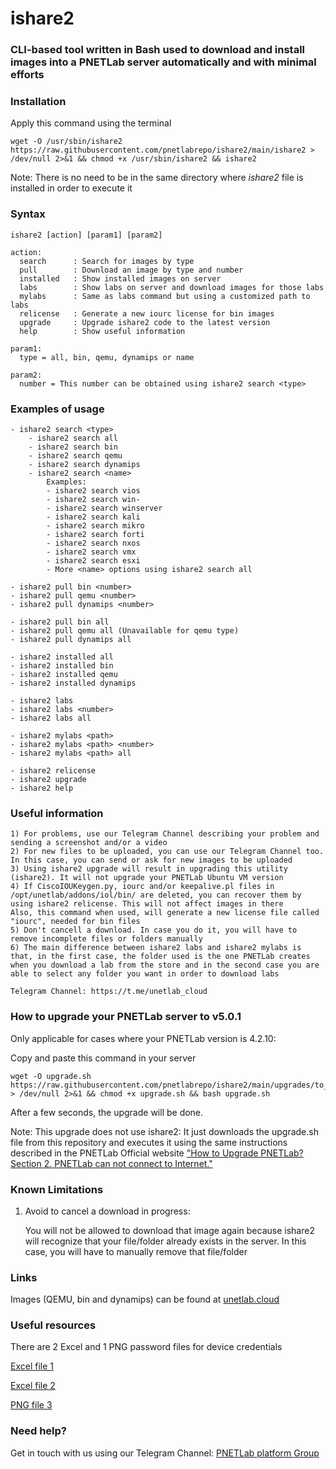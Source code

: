 # ishare2

### CLI-based tool written in Bash used to download and install images into a PNETLab server automatically and with minimal efforts

### Installation
Apply this command using the terminal
```linux
wget -O /usr/sbin/ishare2 https://raw.githubusercontent.com/pnetlabrepo/ishare2/main/ishare2 > /dev/null 2>&1 && chmod +x /usr/sbin/ishare2 && ishare2
```

Note: There is no need to be in the same directory where *ishare2* file is installed in order to execute it

### Syntax
    
    ishare2 [action] [param1] [param2]
    
    action:
      search      : Search for images by type
      pull        : Download an image by type and number
      installed   : Show installed images on server
      labs        : Show labs on server and download images for those labs
      mylabs      : Same as labs command but using a customized path to labs
      relicense   : Generate a new iourc license for bin images
      upgrade     : Upgrade ishare2 code to the latest version
      help        : Show useful information
      
    param1:
      type = all, bin, qemu, dynamips or name
      
    param2:
      number = This number can be obtained using ishare2 search <type>
   
### Examples of usage
    
    - ishare2 search <type>
        - ishare2 search all
        - ishare2 search bin
        - ishare2 search qemu
        - ishare2 search dynamips
        - ishare2 search <name>
            Examples:
            - ishare2 search vios
            - ishare2 search win-
            - ishare2 search winserver
            - ishare2 search kali
            - ishare2 search mikro
            - ishare2 search forti
            - ishare2 search nxos
            - ishare2 search vmx
            - ishare2 search esxi
            - More <name> options using ishare2 search all
            
    - ishare2 pull bin <number>
    - ishare2 pull qemu <number>
    - ishare2 pull dynamips <number>
    
    - ishare2 pull bin all
    - ishare2 pull qemu all (Unavailable for qemu type)
    - ishare2 pull dynamips all
    
    - ishare2 installed all
    - ishare2 installed bin
    - ishare2 installed qemu
    - ishare2 installed dynamips
    
    - ishare2 labs
    - ishare2 labs <number>
    - ishare2 labs all
    
    - ishare2 mylabs <path>
    - ishare2 mylabs <path> <number>
    - ishare2 mylabs <path> all
    
    - ishare2 relicense
    - ishare2 upgrade
    - ishare2 help
    
### Useful information

    1) For problems, use our Telegram Channel describing your problem and sending a screenshot and/or a video
    2) For new files to be uploaded, you can use our Telegram Channel too. In this case, you can send or ask for new images to be uploaded
    3) Using ishare2 upgrade will result in upgrading this utility (ishare2). It will not upgrade your PNETLab Ubuntu VM version
    4) If CiscoIOUKeygen.py, iourc and/or keepalive.pl files in /opt/unetlab/addons/iol/bin/ are deleted, you can recover them by using ishare2 relicense. This will not affect images in there
    Also, this command when used, will generate a new license file called "iourc", needed for bin files
    5) Don't cancell a download. In case you do it, you will have to remove incomplete files or folders manually
    6) The main difference between ishare2 labs and ishare2 mylabs is that, in the first case, the folder used is the one PNETLab creates when you download a lab from the store and in the second case you are able to select any folder you want in order to download labs
    
    Telegram Channel: https://t.me/unetlab_cloud

### How to upgrade your PNETLab server to v5.0.1

Only applicable for cases where your PNETLab version is 4.2.10:

Copy and paste this command in your server
```linux
wget -O upgrade.sh https://raw.githubusercontent.com/pnetlabrepo/ishare2/main/upgrades/to_5.0.1/upgrade.sh > /dev/null 2>&1 && chmod +x upgrade.sh && bash upgrade.sh
```
After a few seconds, the upgrade will be done.

Note: This upgrade does not use ishare2:
It just downloads the upgrade.sh file from this repository and executes it using the same instructions described in the PNETLab Official website ["How to Upgrade PNETLab? Section 2. PNETLab can not connect to Internet."](https://pnetlab.com/pages/documentation?slug=how-to-upgrade-pnetlab)

### Known Limitations

1) Avoid to cancel a download in progress:

    You will not be allowed to download that image again because ishare2 will recognize that your file/folder already exists in the server.
    In this case, you will have to manually remove that file/folder

### Links

Images (QEMU, bin and dynamips) can be found at [unetlab.cloud](https://unetlab.cloud/)

### Useful resources

There are 2 Excel and 1 PNG password files for device credentials

[Excel file 1](https://unetlab.cloud/0:/addons/passwords/)

[Excel file 2](https://unetlab.cloud/1:/)

[PNG file 3](https://unetlab.cloud/1:/qemu/Linux/Eve-NG-Linux/)

### Need help?

Get in touch with us using our Telegram Channel: [PNETLab platform Group](https://t.me/PNETLab)
